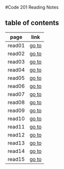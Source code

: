 #Code 201 Reading Notes 

## table of contents 

page | link
------------ | -------------
read01 | [go to](https://ownal-daboubi.github.io/reading-_otes/read01)
read02 | [go to](https://ownal-daboubi.github.io/reading-_otes/read02)
read03 | [go to](https://ownal-daboubi.github.io/reading-_otes/read03)
read04 | [go to](https://ownal-daboubi.github.io/readingnotes201/read04)
read05 | [go to](https://ownal-daboubi.github.io/readingnotes201/read05)
read06 | [go to]()
read07 | [go to]()
read08 | [go to]()
read09 | [go to]()
read10 | [go to]()
read11 | [go to]()
read12 | [go to]()
read13 | [go to]()
read14 | [go to]()
read15 | [go to]()

